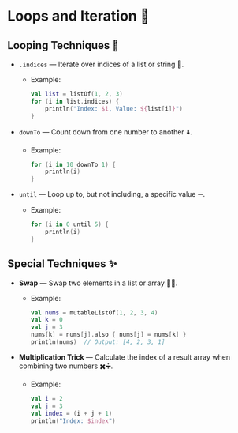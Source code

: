 # Loops and Iteration 🔁

## Looping Techniques 🔄
- `.indices` — Iterate over indices of a list or string 📜.
  - Example:
    ```kotlin
    val list = listOf(1, 2, 3)
    for (i in list.indices) {
        println("Index: $i, Value: ${list[i]}")
    }
    ```

- `downTo` — Count down from one number to another ⬇️.
  - Example:
    ```kotlin
    for (i in 10 downTo 1) {
        println(i)
    }
    ```

- `until` — Loop up to, but not including, a specific value ➖.
  - Example:
    ```kotlin
    for (i in 0 until 5) {
        println(i)
    }
    ```

## Special Techniques ✨
- **Swap** — Swap two elements in a list or array 🔄💡.
  - Example:
    ```kotlin
    val nums = mutableListOf(1, 2, 3, 4)
    val k = 0
    val j = 3
    nums[k] = nums[j].also { nums[j] = nums[k] }
    println(nums)  // Output: [4, 2, 3, 1]
    ```

- **Multiplication Trick** — Calculate the index of a result array when combining two numbers ✖️➗.
  - Example:
    ```kotlin
    val i = 2
    val j = 3
    val index = (i + j + 1)
    println("Index: $index")
    ```